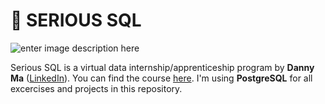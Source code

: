 # :scroll: SERIOUS SQL
![enter image description here](https://media-exp1.licdn.com/dms/image/C5616AQF5O1dkN-3QTA/profile-displaybackgroundimage-shrink_350_1400/0/1631419468795?e=1648080000&v=beta&t=0hs2Lc2I3ksdIApH2B_W_vCi1kNRxs9oRyH1Zr68_Jw) 

Serious SQL is a virtual data internship/apprenticeship program by **Danny Ma** ([LinkedIn](https://www.linkedin.com/in/datawithdanny/)). You can find the course [here](https://www.datawithdanny.com/courses/serious-sql).
I'm using **PostgreSQL** for all excercises and projects in this repository.
